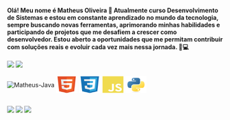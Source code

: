 #### Olá! Meu nome é Matheus Oliveira 👋 Atualmente curso Desenvolvimento de Sistemas e estou em constante aprendizado no mundo da tecnologia, sempre buscando novas ferramentas, aprimorando minhas habilidades e participando de projetos que me desafiem a crescer como desenvolvedor. Estou aberto a oportunidades que me permitam contribuir com soluções reais e evoluir cada vez mais nessa jornada. 🚀💻

<div>
  <img src="https://github-readme-stats.vercel.app/api?username=MatheusRausis&show_icons=true&theme=merko">
  <img src="https://github-readme-stats.vercel.app/api/top-langs/?username=MatheusRausis&layout=compact&theme=merko">
</div>

<div style="display: inline_block"><br>
  <img align="center" alt="Matheus-Java" height="40" width="50" src="https://cdn.jsdelivr.net/gh/devicons/devicon@latest/icons/java/java-original.svg">
  <img align="center" alt="Matheus-HTML" height="40" width="50" src="https://raw.githubusercontent.com/devicons/devicon/master/icons/html5/html5-original.svg">
  <img align="center" alt="Matheus-CSS" height="40" width="50" src="https://raw.githubusercontent.com/devicons/devicon/master/icons/css3/css3-original.svg">
  <img align="center" alt="Matheus-Js" height="40" width="50" src="https://raw.githubusercontent.com/devicons/devicon/master/icons/javascript/javascript-plain.svg">
  <img align="center" alt="Matheus-Python" height="40" width="50" src="https://raw.githubusercontent.com/devicons/devicon/master/icons/python/python-original.svg">
</div>

##

<div>
  <a href="https://instagram.com/hallz_13" target="_blank"><img src="https://img.shields.io/badge/-Instagram-%23E4405F?style=for-the-badge&logo=instagram&logoColor=white" target="_blank"></a>
  <!-- <a href="https://discord.gg/wagxzStdcR" target="_blank"><img src="https://img.shields.io/badge/Discord-7289DA?style=for-the-badge&logo=discord&logoColor=white" target="_blank"></a> -->
  <a href = "mailto:matheusrausis2@gmail.com"><img src="https://img.shields.io/badge/-Gmail-%23333?style=for-the-badge&logo=gmail&logoColor=white" target="_blank"></a>
  <a href="https://www.linkedin.com/in/rafaella-ballerini-45875016a" target="_blank"><img src="https://img.shields.io/badge/-LinkedIn-%230077B5?style=for-the-badge&logo=linkedin&logoColor=white" target="_blank"></a>
</div>
